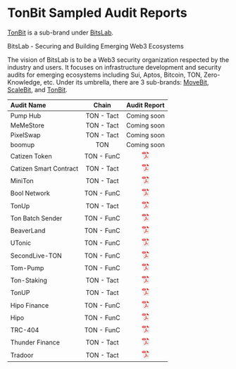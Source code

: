 # TonBit Sampled Audit Reports
<a href="https://tonbit.xyz/" title="TonBit">TonBit</a> is a sub-brand under <a href="https://bitslab.xyz/" title="BitsLab">BitsLab</a>.

BitsLab - Securing and Building Emerging Web3 Ecosystems

The vision of BitsLab is to be a Web3 security organization respected by the industry and users. It focuses on infrastructure development and security audits for emerging ecosystems including Sui, Aptos, Bitcoin, TON, Zero-Knowledge, etc. Under its umbrella, there are 3 sub-brands: <a href="https://movebit.xyz/" title="MoveBit">MoveBit</a>, <a href="https://scalebit.xyz/" title="ScaleBit">ScaleBit</a>, and <a href="https://tonbit.xyz/" title="TonBit">TonBit</a>.

| Audit Name                        |   Chain   |                                  Audit Report                                   |
| :----------------------------- | :---------: | :-----------------------------------------------------------------------: |
| Pump Hub      |     TON - Tact     |     Coming soon
| MeMeStore      |     TON - Tact     |     Coming soon
| PixelSwap      |     TON - Tact     |     Coming soon
| boomup      |     TON     |    Coming soon
| Catizen Token      |     TON - FunC     |     <a href="http://tonbit.xyz/reports/20240828-Catizen-Jetton-Smart-Contract-Final-Audit-Report.pdf"><img width="20" src="./pdf.png" /></a>
| Catizen Smart Contract      |     TON - Tact     |     <a href="http://tonbit.xyz/reports/20240828-Catizen-Smart-Contarct-Final-Audit-Report.pdf"><img width="20" src="./pdf.png" /></a>
| MiniTon      |     TON - Tact     |     <a href="http://tonbit.xyz/reports/20241025-Miniton-Smart-Contract-Final-Audit-Report.pdf"><img width="20" src="./pdf.png" /></a>
| Bool Network      |     TON - FunC     |     <a href="http://tonbit.xyz/reports/20241025-Bool-Network-Smart-Contract-Final-Audit-Report.pdf"><img width="20" src="./pdf.png" /></a>
| TonUp      |     TON - Tact     |     <a href="http://tonbit.xyz/reports/TonUP-Smart-Contract-Final-Audit-Report.pdf"><img width="20" src="./pdf.png" /></a>
| Ton Batch Sender      |     TON - FunC     |     <a href="http://tonbit.xyz/reports/20241025-One-Click-Sender-Final-Audit-Report.pdf"><img width="20" src="./pdf.png" /></a>
| BeaverLand      |     TON - FunC     |     <a href="http://tonbit.xyz/reports/20241025-BeaverLand-Final-Audit-Report.pdf"><img width="20" src="./pdf.png" /></a>
| UTonic      |     TON - FunC     |     <a href="https://tonbit.xyz/reports/20241012-UTonic-Final-Audit-Report.pdf"><img width="20" src="./pdf.png" /></a>
| SecondLive-TON      |     TON - FunC     |     <a href="https://tonbit.xyz/reports/20240925-SecondLive-Ton-Final-Audit-Report.pdf"><img width="20" src="./pdf.png" /></a>
| Tom-Pump      |     TON - FunC     |     <a href="https://tonbit.xyz/reports/20241023-TOM-PUMP-Final-Audit-Report.pdf"><img width="20" src="./pdf.png" /></a>
| Ton-Staking      |     TON - Tact     |     <a href="https://tonbit.xyz/reports/20240930-Ton-Staking-Final-Audit-Report.pdf"><img width="20" src="./pdf.png" /></a>
| TonUP      |     TON - Tact     |     <a href="https://tonbit.xyz/reports/TonUP-Smart-Contract-Final-Audit-Report.pdf"><img width="20" src="./pdf.png" /></a>
| Hipo Finance      |     TON - FunC     |     <a href="https://scalebit.xyz/reports/Hipo-Finance-Audit-Report.pdf"><img width="20" src="./pdf.png" /></a>
| Hipo      |     TON - FunC     |     <a href="https://scalebit.xyz/reports/Hipo-Finance-Audit-Report.pdf"><img width="20" src="./pdf.png" /></a>
| TRC-404      |     TON - FunC     |     <a href="http://tonbit.xyz/reports/TRC404-Smart-Contract-Final-Audit-Report.pdf"><img width="20" src="./pdf.png" /></a>
| Thunder Finance      |     TON - Tact     |     <a href="http://tonbit.xyz/reports/ThunderFinance-Final-Audit-Report.pdf"><img width="20" src="./pdf.png" /></a>
| Tradoor      |     TON - Tact     |     <a href="https://www.tonbit.xyz/reports/Tradoor-Smart-Contract-Audit-Report-Summary.pdf"><img width="20" src="./pdf.png" /></a>
